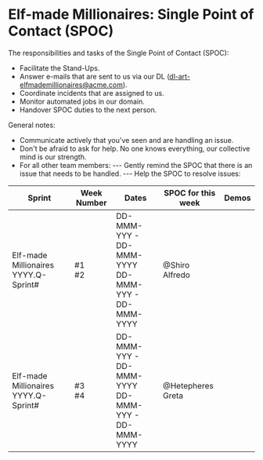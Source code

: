 # Elf-made Millionaires: Single Point of Contact (SPOC)

The responsibilities and tasks of the Single Point of Contact (SPOC):

- Facilitate the Stand-Ups.
- Answer e-mails that are sent to us via our DL (dl-art-elfmademillionaires@acme.com).
- Coordinate incidents that are assigned to us.
- Monitor automated jobs in our domain.
- Handover SPOC duties to the next person.

General notes:

- Communicate actively that you've seen and are handling an issue.
- Don't be afraid to ask for help. No one knows everything, our collective mind is our strength.
- For all other team members:
--- Gently remind the SPOC that there is an issue that needs to be handled.
--- Help the SPOC to resolve issues:

| Sprint | Week Number | Dates | SPOC for this week | Demos |
| -- | -- | -- | -- | -- |
| Elf-made Millionaires YYYY.Q-Sprint# | #1<br>#2 | DD-MMM-YYY - DD-MMM-YYYY<br>DD-MMM-YYY - DD-MMM-YYYY | @Shiro Alfredo | |
| Elf-made Millionaires YYYY.Q-Sprint# | #3<br>#4 | DD-MMM-YYY - DD-MMM-YYYY<br>DD-MMM-YYY - DD-MMM-YYYY | @Hetepheres Greta | |

